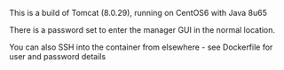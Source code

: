 This is a build of Tomcat (8.0.29), running on CentOS6 with Java 8u65

There is a password set to enter the manager GUI in the normal location.

You can also SSH into the container from elsewhere 
	- see Dockerfile for user and password details 
